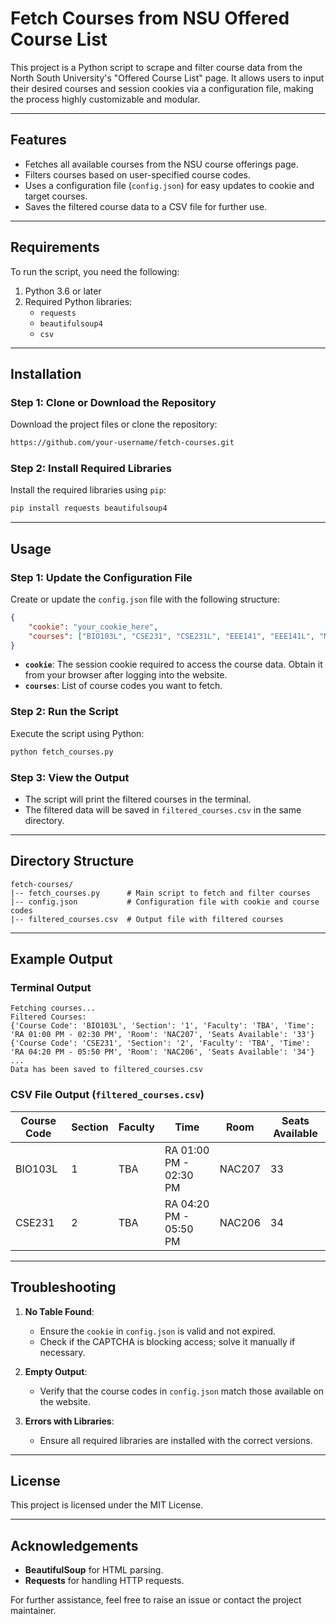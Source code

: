 # Fetch Courses from NSU Offered Course List

This project is a Python script to scrape and filter course data from the North South University's "Offered Course List" page. It allows users to input their desired courses and session cookies via a configuration file, making the process highly customizable and modular.

---

## Features
- Fetches all available courses from the NSU course offerings page.
- Filters courses based on user-specified course codes.
- Uses a configuration file (`config.json`) for easy updates to cookie and target courses.
- Saves the filtered course data to a CSV file for further use.

---

## Requirements
To run the script, you need the following:

1. Python 3.6 or later
2. Required Python libraries:
   - `requests`
   - `beautifulsoup4`
   - `csv`

---

## Installation

### Step 1: Clone or Download the Repository
Download the project files or clone the repository:
```bash
https://github.com/your-username/fetch-courses.git
```

### Step 2: Install Required Libraries
Install the required libraries using `pip`:
```bash
pip install requests beautifulsoup4
```

---

## Usage

### Step 1: Update the Configuration File

Create or update the `config.json` file with the following structure:
```json
{
    "cookie": "your_cookie_here",
    "courses": ["BIO103L", "CSE231", "CSE231L", "EEE141", "EEE141L", "MAT250", "PHY107"]
}
```
- **`cookie`**: The session cookie required to access the course data. Obtain it from your browser after logging into the website.
- **`courses`**: List of course codes you want to fetch.

### Step 2: Run the Script
Execute the script using Python:
```bash
python fetch_courses.py
```

### Step 3: View the Output
- The script will print the filtered courses in the terminal.
- The filtered data will be saved in `filtered_courses.csv` in the same directory.

---

## Directory Structure
```plaintext
fetch-courses/
|-- fetch_courses.py      # Main script to fetch and filter courses
|-- config.json           # Configuration file with cookie and course codes
|-- filtered_courses.csv  # Output file with filtered courses
```

---

## Example Output

### Terminal Output
```plaintext
Fetching courses...
Filtered Courses:
{'Course Code': 'BIO103L', 'Section': '1', 'Faculty': 'TBA', 'Time': 'RA 01:00 PM - 02:30 PM', 'Room': 'NAC207', 'Seats Available': '33'}
{'Course Code': 'CSE231', 'Section': '2', 'Faculty': 'TBA', 'Time': 'RA 04:20 PM - 05:50 PM', 'Room': 'NAC206', 'Seats Available': '34'}
...
Data has been saved to filtered_courses.csv
```

### CSV File Output (`filtered_courses.csv`)
| Course Code | Section | Faculty | Time                   | Room   | Seats Available |
|-------------|---------|---------|------------------------|--------|-----------------|
| BIO103L     | 1       | TBA     | RA 01:00 PM - 02:30 PM | NAC207 | 33              |
| CSE231      | 2       | TBA     | RA 04:20 PM - 05:50 PM | NAC206 | 34              |

---

## Troubleshooting

1. **No Table Found**:
   - Ensure the `cookie` in `config.json` is valid and not expired.
   - Check if the CAPTCHA is blocking access; solve it manually if necessary.

2. **Empty Output**:
   - Verify that the course codes in `config.json` match those available on the website.

3. **Errors with Libraries**:
   - Ensure all required libraries are installed with the correct versions.

---

## License
This project is licensed under the MIT License.

---

## Acknowledgements
- **BeautifulSoup** for HTML parsing.
- **Requests** for handling HTTP requests.

For further assistance, feel free to raise an issue or contact the project maintainer.

